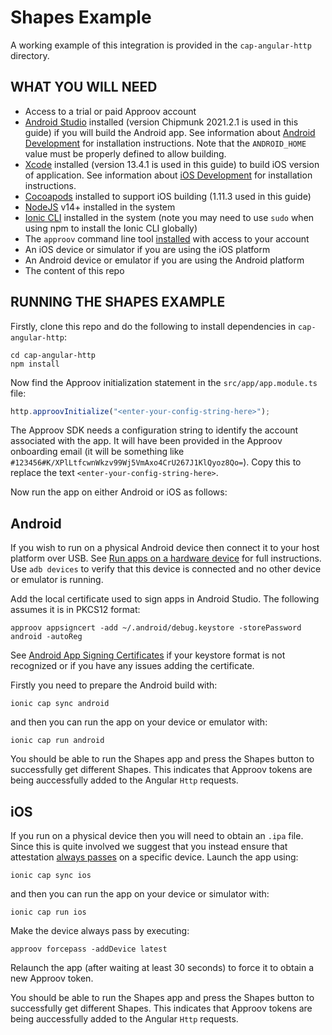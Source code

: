 # Shapes Example

A working example of this integration is provided in the `cap-angular-http` directory.

## WHAT YOU WILL NEED
* Access to a trial or paid Approov account
* [Android Studio](https://developer.android.com/studio) installed (version Chipmunk 2021.2.1 is used in this guide) if you will build the Android app. See information about [Android Development](https://ionicframework.com/docs/developing/android) for installation instructions. Note that the `ANDROID_HOME` value must be properly defined to allow building.
* [Xcode](https://developer.apple.com/xcode/) installed (version 13.4.1 is used in this guide) to build iOS version of application. See information about [iOS Development](https://ionicframework.com/docs/developing/ios) for installation instructions.
* [Cocoapods](https://cocoapods.org) installed to support iOS building (1.11.3 used in this guide)
* [NodeJS](https://nodejs.org/en/) v14+ installed in the system
* [Ionic CLI](https://ionicframework.com/docs/intro/cli) installed in the system (note you may need to use `sudo` when using npm to install the Ionic CLI globally)
* The `approov` command line tool [installed](https://approov.io/docs/latest/approov-installation/) with access to your account
* An iOS device or simulator if you are using the iOS platform
* An Android device or emulator if you are using the Android platform
* The content of this repo

## RUNNING THE SHAPES EXAMPLE

Firstly, clone this repo and do the following to install dependencies in `cap-angular-http`:

```
cd cap-angular-http
npm install
```

Now find the Approov initialization statement in the `src/app/app.module.ts` file:

```Typescript
http.approovInitialize("<enter-your-config-string-here>");
```
The Approov SDK needs a configuration string to identify the account associated with the app. It will have been provided in the Approov onboarding email (it will be something like `#123456#K/XPlLtfcwnWkzv99Wj5VmAxo4CrU267J1KlQyoz8Qo=`). Copy this to replace the text `<enter-your-config-string-here>`.

Now run the app on either Android or iOS as follows:

## Android

If you wish to run on a physical Android device then connect it to your host platform over USB. See [Run apps on a hardware device](https://developer.android.com/studio/run/device) for full instructions. Use `adb devices` to verify that this device is connected and no other device or emulator is running.

Add the local certificate used to sign apps in Android Studio. The following assumes it is in PKCS12 format:

```
approov appsigncert -add ~/.android/debug.keystore -storePassword android -autoReg
```

See [Android App Signing Certificates](https://approov.io/docs/latest/approov-usage-documentation/#android-app-signing-certificates) if your keystore format is not recognized or if you have any issues adding the certificate. 

Firstly you need to prepare the Android build with:

```
ionic cap sync android
```

and then you can run the app on your device or emulator with:

```
ionic cap run android
```
You should be able to run the Shapes app and press the Shapes button to successfully get different Shapes. This indicates that Approov tokens are being auccessfully added to the Angular `Http` requests.

## iOS

If you run on a physical device then you will need to obtain an `.ipa` file. Since this is quite involved we suggest that you instead ensure that attestation [always passes](https://approov.io/docs/latest/approov-usage-documentation/#adding-a-device-security-policy) on a specific device. Launch the app using:

```
ionic cap sync ios
```

and then you can run the app on your device or simulator with:

```
ionic cap run ios
```

Make the device always pass by executing:

```
approov forcepass -addDevice latest
```

Relaunch the app (after waiting at least 30 seconds) to force it to obtain a new Approov token.

You should be able to run the Shapes app and press the Shapes button to successfully get different Shapes. This indicates that Approov tokens are being auccessfully added to the Angular `Http` requests.
